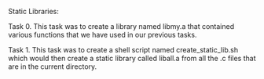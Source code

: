 Static Libraries:

Task 0.
This task was to create a library named libmy.a that contained various functions that we have used in our previous tasks.

Task 1.
This task was to create a shell script named create_static_lib.sh which would then create a static library called liball.a from all the .c files that are in the current directory.
